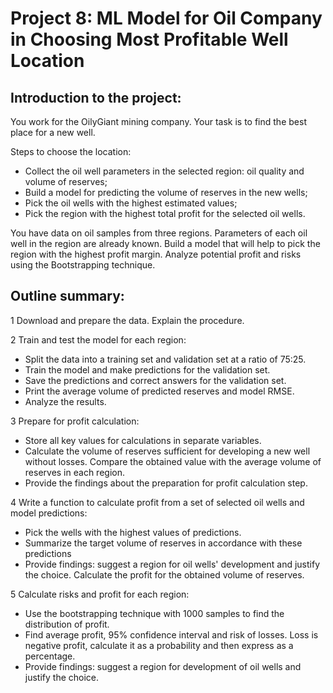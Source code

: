# Project 8: ML Model for Oil Company in Choosing Most Profitable Well Location

## Introduction to the project:
You work for the OilyGiant mining company. Your task is to find the best place for a new well.

Steps to choose the location:
* Collect the oil well parameters in the selected region: oil quality and volume of reserves;
* Build a model for predicting the volume of reserves in the new wells;
* Pick the oil wells with the highest estimated values;
* Pick the region with the highest total profit for the selected oil wells.

You have data on oil samples from three regions. Parameters of each oil well in the region are already known. Build a model that will help to pick the region with the highest profit margin. Analyze potential profit and risks using the Bootstrapping technique.


## Outline summary:

1 Download and prepare the data. Explain the procedure.

2 Train and test the model for each region:

* Split the data into a training set and validation set at a ratio of 75:25.
* Train the model and make predictions for the validation set.
* Save the predictions and correct answers for the validation set.
* Print the average volume of predicted reserves and model RMSE.
* Analyze the results.

3 Prepare for profit calculation:

* Store all key values for calculations in separate variables.
* Calculate the volume of reserves sufficient for developing a new well without losses. Compare the obtained value with the average volume of reserves in each region.
* Provide the findings about the preparation for profit calculation step.

4 Write a function to calculate profit from a set of selected oil wells and model predictions:

* Pick the wells with the highest values of predictions.
* Summarize the target volume of reserves in accordance with these predictions
* Provide findings: suggest a region for oil wells' development and justify the choice. Calculate the profit for the obtained volume of reserves.

5 Calculate risks and profit for each region:

* Use the bootstrapping technique with 1000 samples to find the distribution of profit.
* Find average profit, 95% confidence interval and risk of losses. Loss is negative profit, calculate it as a probability and then express as a percentage.
* Provide findings: suggest a region for development of oil wells and justify the choice.
